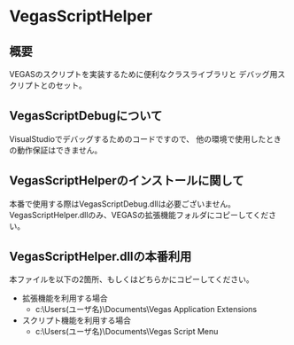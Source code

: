 # VegasScriptHelper

## 概要

VEGASのスクリプトを実装するために便利なクラスライブラリと
デバッグ用スクリプトとのセット。

## VegasScriptDebugについて

VisualStudioでデバッグするためのコードですので、
他の環境で使用したときの動作保証はできません。

## VegasScriptHelperのインストールに関して

本番で使用する際はVegasScriptDebug.dllは必要ございません。
VegasScriptHelper.dllのみ、VEGASの拡張機能フォルダにコピーしてください。

## VegasScriptHelper.dllの本番利用

本ファイルを以下の2箇所、もしくはどちらかにコピーしてください。

- 拡張機能を利用する場合
  - c:\Users\(ユーザ名)\Documents\Vegas Application Extensions
- スクリプト機能を利用する場合
  - c:\Users\(ユーザ名)\Documents\Vegas Script Menu
